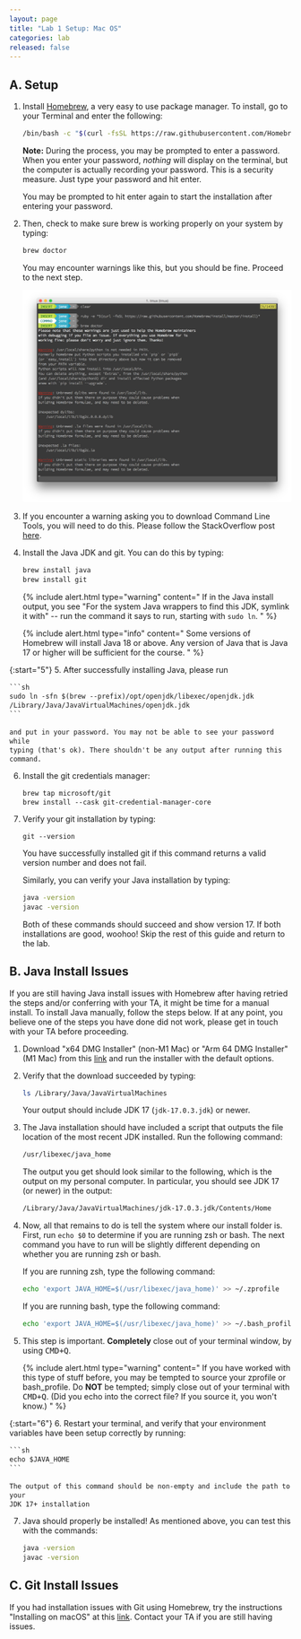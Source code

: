 ```yaml
---
layout: page
title: "Lab 1 Setup: Mac OS"
categories: lab
released: false
---
```


## A. Setup

1.  Install [Homebrew](https://brew.sh/), a very easy to use package manager.
    To install, go to your Terminal and enter the following:

    ```sh
    /bin/bash -c "$(curl -fsSL https://raw.githubusercontent.com/Homebrew/install/HEAD/install.sh)"
    ```

    **Note:** During the process, you may be prompted to enter a password. When
    you enter your password, _nothing_ will display on the terminal, but the
    computer is actually recording your password. This is a security measure.
    Just type your password and hit enter.

    You may be prompted to hit enter again to start the installation after entering your password.

2.  Then, check to make sure brew is working properly on your system by typing:

    ```sh
    brew doctor
    ```

    You may encounter warnings like this, but you should be fine. Proceed to the
    next step.

    ![Homebrew Warnings](img/mac/homebrew_warnings.png)

3.  If you encounter a warning asking you to download Command Line Tools, you
    will need to do this. Please follow the StackOverflow post
    [here](http://stackoverflow.com/questions/9329243/xcode-4-4-and-later-install-command-line-tools).

4.  Install the Java JDK and git. You can do this by typing:

    ```sh
    brew install java
    brew install git
    ```

    {% include alert.html type="warning" content="
    If in the Java install output, you see \"For the system Java wrappers to
    find this JDK, symlink it with\" -- run the command it says to run, starting
    with `sudo ln`.
    " %}

    {% include alert.html type="info" content="
    Some versions of Homebrew will install Java 18 or above. Any version of
    Java that is Java 17 or higher will be sufficient for the course.
    " %}

{:start="5"} 5.
After successfully installing Java, please run

    ```sh
    sudo ln -sfn $(brew --prefix)/opt/openjdk/libexec/openjdk.jdk /Library/Java/JavaVirtualMachines/openjdk.jdk
    ```

    and put in your password. You may not be able to see your password while
    typing (that's ok). There shouldn't be any output after running this command.

6.  Install the git credentials manager:

    ```shell
    brew tap microsoft/git
    brew install --cask git-credential-manager-core
    ```

7.  Verify your git installation by typing:

    ```shell
    git --version
    ```

    You have successfully installed git if this command returns a valid version
    number and does not fail.

    Similarly, you can verify your Java installation by typing:

    ```sh
    java -version
    javac -version
    ```

    Both of these commands should succeed and show version 17. If both
    installations are good, woohoo! Skip the rest of this guide and return to the lab.

## B. Java Install Issues

If you are still having Java install issues with Homebrew after having retried
the steps and/or conferring with your TA, it might be time for a manual
install. To install Java manually, follow the steps below. If at any point,
you believe one of the steps you have done did not work, please get in
touch with your TA before proceeding.

1.  Download "x64 DMG Installer" (non-M1 Mac) or "Arm 64 DMG Installer" (M1 Mac)
    from this
    [link](https://www.oracle.com/java/technologies/downloads/#jdk17-mac)
    and run the installer with the default options.

2.  Verify that the download succeeded by typing:

    ```sh
    ls /Library/Java/JavaVirtualMachines
    ```

    Your output should include JDK 17 (`jdk-17.0.3.jdk`) or newer.

3.  The Java installation should have included a script that outputs the file
    location of the most recent JDK installed. Run the following command:

    ```sh
    /usr/libexec/java_home
    ```

    The output you get should look similar to the following, which is the
    output on my personal computer. In particular, you should see JDK 17
    (or newer) in the output:

    ```sh
    /Library/Java/JavaVirtualMachines/jdk-17.0.3.jdk/Contents/Home
    ```

4.  Now, all that remains to do is tell the system where our install folder is.
    First, run `echo $0` to determine if you are running zsh or bash. The next
    command you have to run will be slightly different depending on whether you
    are running zsh or bash.

    If you are running zsh, type the following command:

    ```sh
    echo 'export JAVA_HOME=$(/usr/libexec/java_home)' >> ~/.zprofile
    ```

    If you are running bash, type the following command:

    ```sh
    echo 'export JAVA_HOME=$(/usr/libexec/java_home)' >> ~/.bash_profile
    ```

5.  This step is important. **Completely** close out of your terminal window,
    by using <kbd>CMD+Q</kbd>.

    {% include alert.html type="warning" content="
    If you have worked with this type of stuff
    before, you may be tempted to source your zprofile or bash_profile. Do
    **NOT** be tempted; simply close out of your terminal with <kbd>CMD+Q</kbd>.
    (Did you echo into the correct file? If you source it, you won't know.)
    " %}

{:start="6"} 6. Restart your terminal, and verify that your environment variables have been
setup correctly by running:

    ```sh
    echo $JAVA_HOME
    ```

    The output of this command should be non-empty and include the path to your
    JDK 17+ installation

7.  Java should properly be installed! As mentioned above, you can test this
    with the commands:

    ```sh
    java -version
    javac -version
    ```

## C. Git Install Issues

If you had installation issues with Git using Homebrew, try the instructions
"Installing on macOS" at this
[link](https://git-scm.com/book/en/v2/Getting-Started-Installing-Git).
Contact your TA if you are still having issues.
